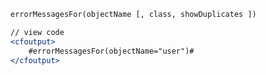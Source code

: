 ```coldfusion
errorMessagesFor(objectName [, class, showDuplicates ])
```
```coldfusion
// view code 
<cfoutput>
    #errorMessagesFor(objectName="user")#
</cfoutput>
```
